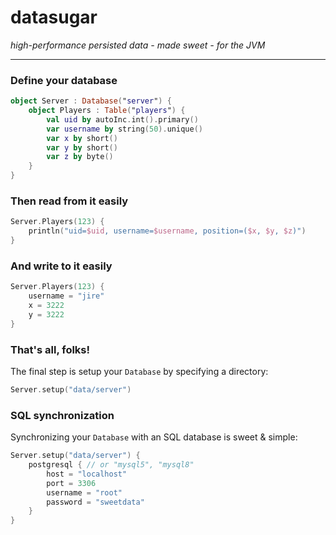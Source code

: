 # datasugar

_high-performance persisted data - made sweet - for the JVM_

---

### Define your database

```kotlin
object Server : Database("server") {
	object Players : Table("players") {
		val uid by autoInc.int().primary()
		var username by string(50).unique()
		var x by short()
		var y by short()
		var z by byte()
	}
}
```

### Then read from it easily

```kotlin
Server.Players(123) {
	println("uid=$uid, username=$username, position=($x, $y, $z)")
}
```

### And write to it easily

```kotlin
Server.Players(123) {
	username = "jire"
	x = 3222
	y = 3222
}
```

### That's all, folks!

The final step is setup your `Database` by specifying a directory:

```kotlin
Server.setup("data/server")
```

### SQL synchronization

Synchronizing your `Database` with an SQL database is sweet & simple:

```kotlin
Server.setup("data/server") {
	postgresql { // or "mysql5", "mysql8"
		host = "localhost"
		port = 3306
		username = "root"
		password = "sweetdata"
	}
}
```